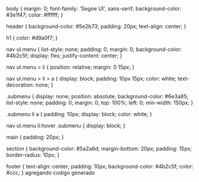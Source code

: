 body {
  margin: 0;
  font-family: 'Segoe UI', sans-serif;
  background-color: #3e1f47;
  color: #ffffff;
}

header {
  background-color: #5e2b73;
  padding: 20px;
  text-align: center;
}

h1 {
  color: #d9a0f7;
}

nav ul.menu {
  list-style: none;
  padding: 0;
  margin: 0;
  background-color: #4b2c5f;
  display: flex;
  justify-content: center;
}

nav ul.menu > li {
  position: relative;
  margin: 0 15px;
}

nav ul.menu > li > a {
  display: block;
  padding: 10px 15px;
  color: white;
  text-decoration: none;
}

.submenu {
  display: none;
  position: absolute;
  background-color: #6e3a85;
  list-style: none;
  padding: 0;
  margin: 0;
  top: 100%;
  left: 0;
  min-width: 150px;
}

.submenu li a {
  padding: 10px;
  display: block;
  color: white;
}

nav ul.menu li:hover .submenu {
  display: block;
}

main {
  padding: 20px;
}

section {
  background-color: #5a2a6d;
  margin-bottom: 20px;
  padding: 15px;
  border-radius: 10px;
}

footer {
  text-align: center;
  padding: 10px;
  background-color: #4b2c5f;
  color: #ccc;
} agregando codigo generado
